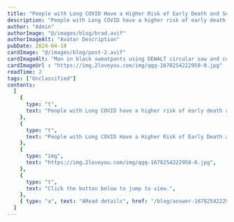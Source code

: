 ```yaml
---
title: "People with Long COVID Have a Higher Risk of Early Death and Serious Disease"
description: "People with Long COVID have a higher risk of early death and serious disease."
author: "Admin"
authorImage: "@/images/blog/brad.avif"
authorImageAlt: "Avatar Description"
pubDate: 2024-04-18
cardImage: "@/images/blog/post-2.avif"
cardImageAlt: "Man in black sweatpants using DEWALT circular saw and cutting a wood plank"
cardImageUrl : "https://img.2loveyou.com/img/qqq-1678254222958-0.jpg"
readTime: 2
tags: ["Unclassified"]
contents:
  [
    {
      type: "t",
      text: "People with Long COVID have a higher risk of early death and serious disease.",
    },
    {
      type: "t",
      text: "People with Long COVID Have a Higher Risk of Early Death and Serious Disease",
    },
    {
      type: "img",
      text: "https://img.2loveyou.com/img/qqq-1678254222958-0.jpg",
    },
    {
      type: "t",
      text: "Click the button below to jump to view.",
    },
    { type: "a", text: "ARead details", href: "/blog/answer-1678254222958-384705/" },
  ]
---
```

